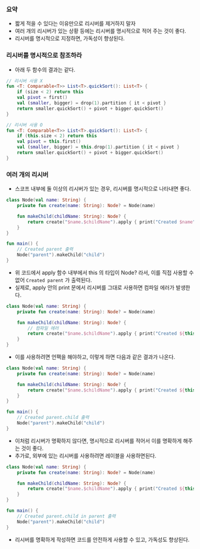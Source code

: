 ### 요약
* 짧게 적을 수 있다는 이유만으로 리시버를 제거하지 말자
* 여러 개의 리시버가 있는 상황 등에는 리시버를 명시적으로 적어 주는 것이 좋다.
* 리시버를 명시적으로 지정하면, 가독성이 향상된다.

### 리시버를 명시적으로 참조하라
* 아래 두 함수의 결과는 같다.

```kotlin
// 리시버 사용 X
fun <T: Comparable<T>> List<T>.quickSort(): List<T> {
    if (size < 2) return this
    val pivot = first()
    val (smaller, bigger) = drop(1).partition { it < pivot }
    return smaller.quickSort() + pivot + bigger.quickSort()
}
```

```kotlin
// 리시버 사용 O
fun <T: Comparable<T>> List<T>.quickSort(): List<T> {
    if (this.size < 2) return this
    val pivot = this.first()
    val (smaller, bigger) = this.drop(1).partition { it < pivot }
    return smaller.quickSort() + pivot + bigger.quickSort()
}
```

### 여러 개의 리시버
* 스코프 내부에 둘 이상의 리시버가 있는 경우, 리시버를 명시적으로 나타내면 좋다.

```kotlin
class Node(val name: String) {
    private fun create(name: String): Node? = Node(name)

    fun makeChild(childName: String): Node? {
        return create("$name.$childName").apply { print("Created $name") }
    }
}

fun main() {
    // Created parent 출력
    Node("parent").makeChild("child")
}
```

* 위 코드에서 apply 함수 내부에서 this 의 타입이 Node? 라서, 이를 직접 사용할 수 없어 ```Created parent``` 가 출력된다. 
* 실제로, apply 안의 print 문에서 리시버를 그대로 사용하면 컴파일 에러가 발생한다. 

```kotlin
class Node(val name: String) {
    private fun create(name: String): Node? = Node(name)

    fun makeChild(childName: String): Node? {
        // 컴파일 에러
        return create("$name.$childName").apply { print("Created ${this.name}") }
    }
}
```

* 이를 사용하려면 언팩을 해야하고, 이렇게 하면 다음과 같은 결과가 나온다.

```kotlin
class Node(val name: String) {
    private fun create(name: String): Node? = Node(name)

    fun makeChild(childName: String): Node? {
        return create("$name.$childName").apply { print("Created ${this?.name}") }
    }
}

fun main() {
    // Created parent.child 출력
    Node("parent").makeChild("child")
}
```

* 이처럼 리시버가 명확하지 않다면, 명시적으로 리시버를 적어서 이를 명확하게 해주는 것이 좋다.
* 추가로, 외부에 있는 리시버를 사용하려면 레이블을 사용하면된다. 

```kotlin
class Node(val name: String) {
    private fun create(name: String): Node? = Node(name)

    fun makeChild(childName: String): Node? {
        return create("$name.$childName").apply { print("Created ${this?.name} in ${this@Node.name}") }
    }
}

fun main() {
    // Created parent.child in parent 출력
    Node("parent").makeChild("child")
}
```

* 리시버를 명확하게 작성하면 코드를 안전하게 사용할 수 있고, 가독성도 향상된다.